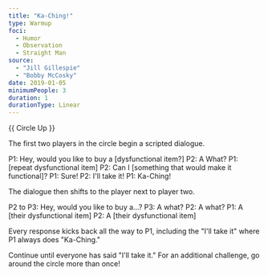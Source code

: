 ```yaml
---
title: "Ka-Ching!"
type: Warmup
foci:
  - Humor
  - Observation
  - Straight Man
source:
  - "Jill Gillespie"
  - "Bobby McCosky"
date: 2019-01-05
minimumPeople: 3
duration: 1
durationType: Linear
---
```


{{ Circle Up }}

The first two players in the circle begin a scripted dialogue.

P1: Hey, would you like to buy a [dysfunctional item?]
P2: A What?
P1: [repeat dysfunctional item]
P2: Can I [something that would make it functional]?
P1: Sure!
P2: I'll take it!
P1: Ka-Ching!

The dialogue then shifts to the player next to player two.

P2 to P3: Hey, would you like to buy a...?
P3: A what?
P2: A what?
P1: A [their dysfunctional item]
P2: A [their dysfunctional item]

Every response kicks back all the way to P1, including the "I'll take it" where P1 always does "Ka-Ching."

Continue until everyone has said "I'll take it." For an additional challenge, go around the circle more than once!
